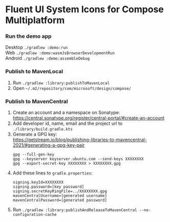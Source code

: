# Fluent UI System Icons for Compose Multiplatform

### Run the demo app

Desktop `./gradlew :demo:run`  
Web `./gradlew :demo:wasmJsBrowserDevelopmentRun`  
Android `./gradlew :demo:assembleDebug`  

### Publish to MavenLocal

1) Run `./gradlew :library:publishToMavenLocal`
2) Open `~/.m2/repository/com/microsoft/design/compose/`

### Publish to MavenCentral

1) Create an account and a namespace on Sonatype:  
   https://central.sonatype.org/register/central-portal/#create-an-account
2) Add developer id, name, email and the project url to  
   `./library/build.gradle.kts`
3) Generate a GPG key:  
   https://getstream.io/blog/publishing-libraries-to-mavencentral-2021/#generating-a-gpg-key-pair
   ```
   gpg --full-gen-key
   gpg --keyserver keyserver.ubuntu.com --send-keys XXXXXXXX
   gpg --export-secret-key XXXXXXXX > XXXXXXXX.gpg
   ```
4) Add these lines to `gradle.properties`:
   ```
   signing.keyId=XXXXXXXX
   signing.password=[key password]
   signing.secretKeyRingFile=../XXXXXXXX.gpg
   mavenCentralUsername=[generated username]
   mavenCentralPassword=[generated password]
   ```
5) Run `./gradlew :library:publishAndReleaseToMavenCentral --no-configuration-cache`
